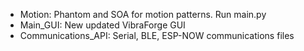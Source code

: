 - Motion: Phantom and SOA for motion patterns. Run main.py
- Main_GUI: New updated VibraForge GUI 
- Communications_API: Serial, BLE, ESP-NOW communications files
